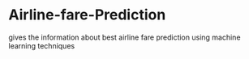 # Airline-fare-Prediction
gives the information about best airline fare prediction using machine learning techniques
